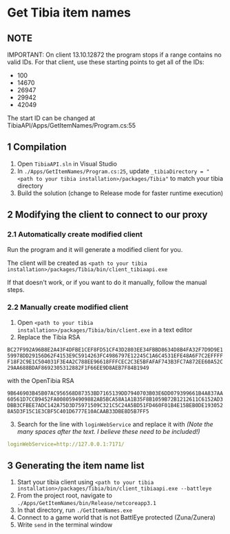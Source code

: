 # Get Tibia item names

## NOTE

IMPORTANT: On client 13.10.12872 the program stops if a range contains no valid IDs. For that client, use these starting points to get all of the IDs:

-   100
-   14670
-   26947
-   29942
-   42049

The start ID can be changed at TibiaAPI/Apps/GetItemNames/Program.cs:55

## 1 Compilation

1. Open `TibiaAPI.sln` in Visual Studio
2. In `./Apps/GetItemNames/Program.cs:25`, update `_tibiaDirectory = "<path to your tibia installation>/packages/Tibia"` to match your tibia directory
3. Build the solution (change to Release mode for faster runtime execution)

## 2 Modifying the client to connect to our proxy

### 2.1 Automatically create modified client

Run the program and it will generate a modified client for you.

The client will be created as `<path to your tibia installation>/packages/Tibia/bin/client_tibiaapi.exe`

If that doesn't work, or if you want to do it manually, follow the manual steps.

### 2.2 Manually create modified client

1. Open `<path to your tibia installation>/packages/Tibia/bin/client.exe` in a text editor
2. Replace the Tibia RSA

`BC27F992A96B8E2A43F4DFBE1CEF8FD51CF43D2803EE34FBBD8634D8B4FA32F7D9D9E159978DD29156D62F4153E9C5914263FC4986797E12245C1A6C4531EFE48A6F7C2EFFFFF18F2C9E1C504031F3E4A2C788EE96618FFFCEC2C3E5BFAFAF743B3FC7A872EE60A52C29AA688BDAF8692305312882F1F66EE9D8AEB7F84B1949`

with the OpenTibia RSA

`9B646903B45B07AC956568D87353BD7165139DD7940703B03E6DD079399661B4A837AA60561D7CCB9452FA0080594909882AB5BCA58A1A1B35F8B1059B72B1212611C6152AD3DBB3CFBEE7ADC142A75D3D75971509C321C5C24A5BD51FD460F01B4E15BEB0DE1930528A5D3F15C1E3CBF5C401D6777E10ACAAB33DBE8D5B7FF5`

3. Search for the line with `loginWebService` and replace it with _(Note the many spaces after the text. I believe these need to be included!)_

```yaml
loginWebService=http://127.0.0.1:7171/
```

## 3 Generating the item name list

1. Start your tibia client using `<path to your tibia installation>/packages/Tibia/bin/client_tibiaapi.exe --battleye`
2. From the project root, navigate to `./Apps/GetItemNames/bin/Release/netcoreapp3.1`
3. In that directory, run `./GetItemNames.exe`
4. Connect to a game world that is not BattlEye protected (Zuna/Zunera)
5. Write `send` in the terminal window
